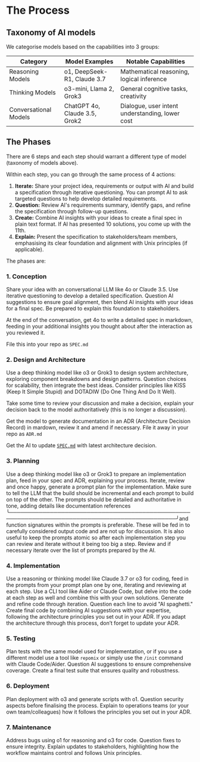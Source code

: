 # The Process

## Taxonomy of AI models

We categorise models based on the capabilities into 3 groups:

| **Category**          | **Model Examples**            | **Notable Capabilities**                        |
| --------------------- | ----------------------------- | ----------------------------------------------- |
| Reasoning Models      | o1, DeepSeek-R1, Claude 3.7   | Mathematical reasoning, logical inference       |
| Thinking Models       | o3-mini, Llama 2, Grok3       | General cognitive tasks, creativity             |
| Conversational Models | ChatGPT 4o, Claude 3.5, Grok2 | Dialogue, user intent understanding, lower cost |

## The Phases

There are 6 steps and each step should warrant a different type of model (taxonomy of models above).

Within each step, you can go through the same process of 4 actions:

1. **Iterate:** Share your project idea, requirements or output with AI and build a specification through iterative questioning. You can prompt AI to ask targeted questions to help develop detailed requirements.
2. **Question:** Review AI's requirements summary, identify gaps, and refine the specification through follow-up questions.
3. **Create:** Combine AI insights with your ideas to create a final spec in plain text format. If AI has presented 10 solutions, you come up with the 11th.
4. **Explain:** Present the specification to stakeholders/team members, emphasising its clear foundation and alignment with Unix principles (if applicable).

The phases are:

### 1. Conception

Share your idea with an conversational LLM like 4o or Claude 3.5. Use iterative questioning to develop a detailed specification. Question AI suggestions to ensure goal alignment, then blend AI insights with your ideas for a final spec. Be prepared to explain this foundation to stakeholders.

At the end of the conversation, get 4o to write a detailed spec in markdown, feeding in your additional insights you thought about after the interaction as you reviewed it.

File this into your repo as `SPEC.md`

### 2. Design and Architecture

Use a deep thinking model like o3 or Grok3 to design system architecture, exploring component breakdowns and design patterns. Question choices for scalability, then integrate the best ideas. Consider principles like KISS (Keep It Simple Stupid) and DOTADIW (Do One Thing And Do It Well).

Take some time to review your discussion and make a decision, explain your decision back to the model authoritatively (this is no longer a discussion).

Get the model to generate documentation in an ADR (Architecture Decision Record) in mardown, review it and amend if necessary. File it away in your repo as `ADR.md`

Get the AI to update [`SPEC.md`](SPEC.md) with latest architecture decision.

### 3. Planning

Use a deep thinking model like o3 or Grok3 to prepare an implementation plan, feed in your spec and ADR, explaining your process. Iterate, review and once happy, generate a prompt plan for the implementation. Make sure to tell the LLM that the build should be incremental and each prompt to build on top of the other. The prompts should be detailed and authoritative in tone, adding details like documentation references ╰───────────────────────────────────────────────────────────────────────────────────────────────╯and function signatures within the prompts is preferable. These will be fed in to carefully considered output code and are not up for discussion. It is also useful to keep the prompts atomic so after each implementation step you can review and iterate without it being too big a step. Review and if necessary iterate over the list of prompts prepared by the AI.

### 4. Implementation

Use a reasoning or thinking model like Claude 3.7 or o3 for coding, feed in the prompts from your prompt plan one by one, iterating and reviewing at each step. Use a CLI tool like Aider or Claude Code, but delve into the code at each step as well and combine this with your own solutions. Generate and refine code through iteration. Question each line to avoid "AI spaghetti." Create final code by combining AI suggestions with your expertise, following the architecture principles you set out in your ADR. If you adapt the architecture through this process, don’t forget to update your ADR.

### 5. Testing

Plan tests with the same model used for implementation, or if you use a different model use a tool like `repomix` or simply use the `/init` command with Claude Code/Aider. Question AI suggestions to ensure comprehensive coverage. Create a final test suite that ensures quality and robustness.

### 6. Deployment

Plan deployment with o3 and generate scripts with o1. Question security aspects before finalising the process. Explain to operations teams (or your own team/colleagues) how it follows the principles you set out in your ADR.

### 7. Maintenance

Address bugs using o1 for reasoning and o3 for code. Question fixes to ensure integrity. Explain updates to stakeholders, highlighting how the workflow maintains control and follows Unix principles.
